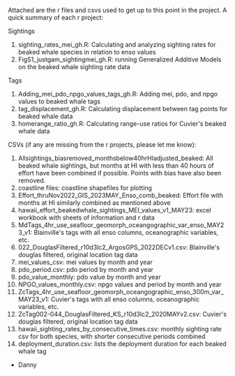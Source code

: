 Attached are the r files and csvs used to get up to this point in the project. A quick summary of each r project:

Sightings
1. sighting_rates_mei_gh.R: Calculating and analyzing sighting rates for beaked whale species in relation to enso values
2. FigS1_justgam_sightingmei_gh.R: running Generalized Additive Models on the beaked whale sighting rate data

Tags
1. Adding_mei_pdo_npgo_values_tags_gh.R: Adding mei, pdo, and npgo values to beaked whale tags
2. tag_displacement_gh.R: Calculating displacement between tag points for beaked whale data
3. homerange_ratio_gh.R: Calculating range-use ratios for Cuvier's beaked whale data


CSVs (if any are missing from the r projects, please let me know):
1. Allsightings_biasremoved_monthsbelow40hrHIadjusted_beaked: All beaked whale sightings, but months at HI with less 
than 40 hours of effort have been combined if possible. Points with bias have also been removed. 
2. coastline files: coastline shapefiles for plotting
3. Effort_thruNov2022_GIS_2023MAY_Enso_comb_beaked: Effort file with months at HI similarly combined as mentioned above
4. hawaii_effort_beakedwhale_sightings_MEI_values_v1_MAY23: excel workbook with sheets of information and r data
5. MdTags_4hr_use_seafloor_geomorph_oceangographic_var_enso_MAY23_v1: Blainville's tags with all enso columns, 
oceanographic variables, etc.
6. 022_DouglasFiltered_r10d3lc2_ArgosGPS_2022DECv1.csv: Blainville's douglas filtered, original location tag data
7. mei_values_csv: mei values by month and year
8. pdo_period.csv: pdo period by month and year
9. pdo_value_monthly: pdo value by month and year
10. NPGO_values_monthly.csv: npgo values and period by month and year
11. ZcTags_4hr_use_seafloor_geomorph_oceangographic_enso_300m_var_MAY23_v1: Cuvier's tags with all enso columns, 
oceanographic variables, etc.
12. ZcTag002-044_DouglasFiltered_KS_r10d3lc2_2020MAYv2.csv: Cuvier's douglas filtered, original location tag data
13. hawaii_sighting_rates_by_consecutive_times.csv: monthly sighting rate csv for both species, with shorter consecutive periods combined
14. deployment_duration.csv: lists the deployment duration for each beaked whale tag


- Danny
